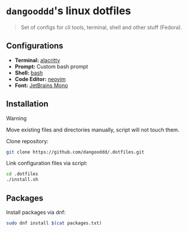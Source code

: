 # `dangooddd`'s linux dotfiles

> Set of configs for cli tools, terminal, shell and other stuff (Fedora).


## Configurations 

* **Terminal:** [alacritty](https://github.com/alacritty/alacritty)
* **Prompt:** Custom bash prompt
* **Shell:** [bash](https://www.gnu.org/software/bash/)
* **Code Editor:** [neovim](https://github.com/neovim/neovim)
* **Font:** [JetBrains Mono](https://github.com/JetBrains/JetBrainsMono)


## Installation

> [!Warning]
> Move existing files and directories manually, script will not touch them.

Clone repository:
```sh
git clone https://github.com/dangooddd/.dotfiles.git
```

Link configuration files via script:
```sh
cd .dotfiles
./install.sh
```


## Packages

Install packages via dnf:
```sh
sudo dnf install $(cat packages.txt)
```

